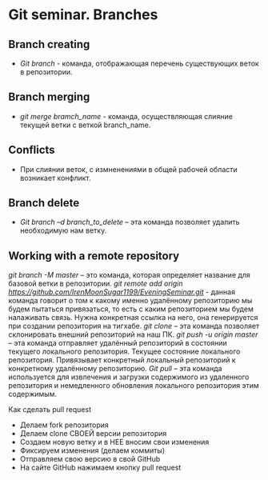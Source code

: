 # Git seminar. Branches

## Branch creating

* *Git branch* - команда, отображающая перечень существующих веток в репозитории.

## Branch merging

* *git merge bramch_name* - команда, осуществляющая слияние текущей ветки с веткой branch_name.

## Conflicts

* При слиянии веток, с измненениями в общей рабочей области возникает конфликт.

## Branch delete 

* *Git branch –d branch_to_delete* – эта команда позволяет удалить необходимую нам ветку.

## Working with a remote repository

*git branch -M master* – это команда, которая определяет название для базовой ветки в репозитории.
*git remote add origin https://github.com/IrenMoonSugar1199/EveningSeminar.git* - данная команда  говорит о том к какому именно удалённому репозиторию мы будем пытаться привязаться, то есть с каким репозиторием мы будем налаживать связь. Нужна конкретная ссылка на него, она генерируется при создании репозитория на тигхабе.
*git clone* – эта команда позволяет склонировать внешний репозиторий на наш ПК.
*git push -u origin master* – эта команда отправляет удалённый репозиторий в состоянии текущего локального репозитория. Текущее состояние локального репозитория. Привязывает конкретный локальный репозиторий к конкретному удалённому репозиторию.
*Git pull* – эта команда используется для извлечения и загрузки содержимого из удаленного репозитория и немедленного обновления локального репозитория этим содержимым.

Как сделать pull request
* Делаем fork репозитория
* Делаем clone СВОЕЙ версии репозитория
* Создаем новую ветку и в НЕЕ вносим свои изменения
* Фиксируем изменения (делаем коммиты)
* Отправляем свою версию в свой GitHub
* На сайте GitHub нажимаем кнопку pull request 
